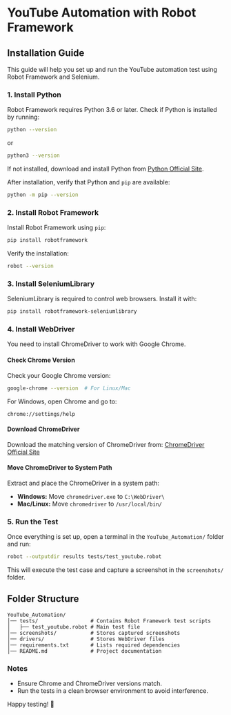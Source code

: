 # YouTube Automation with Robot Framework

## Installation Guide

This guide will help you set up and run the YouTube automation test using Robot Framework and Selenium.

### 1. Install Python

Robot Framework requires Python 3.6 or later. Check if Python is installed by running:

```bash
python --version
```

or

```bash
python3 --version
```

If not installed, download and install Python from [Python Official Site](https://www.python.org/downloads/).

After installation, verify that Python and `pip` are available:

```bash
python -m pip --version
```

### 2. Install Robot Framework

Install Robot Framework using `pip`:

```bash
pip install robotframework
```

Verify the installation:

```bash
robot --version
```

### 3. Install SeleniumLibrary

SeleniumLibrary is required to control web browsers. Install it with:

```bash
pip install robotframework-seleniumlibrary
```

### 4. Install WebDriver

You need to install ChromeDriver to work with Google Chrome.

#### Check Chrome Version

Check your Google Chrome version:

```bash
google-chrome --version  # For Linux/Mac
```

For Windows, open Chrome and go to:

```
chrome://settings/help
```

#### Download ChromeDriver

Download the matching version of ChromeDriver from: [ChromeDriver Official Site](https://sites.google.com/chromium.org/driver/)

#### Move ChromeDriver to System Path

Extract and place the ChromeDriver in a system path:

- **Windows:** Move `chromedriver.exe` to `C:\WebDriver\`
- **Mac/Linux:** Move `chromedriver` to `/usr/local/bin/`

### 5. Run the Test

Once everything is set up, open a terminal in the `YouTube_Automation/` folder and run:

```bash
robot --outputdir results tests/test_youtube.robot
```

This will execute the test case and capture a screenshot in the `screenshots/` folder.

## Folder Structure

```
YouTube_Automation/
│── tests/                 # Contains Robot Framework test scripts
│   ├── test_youtube.robot # Main test file
│── screenshots/           # Stores captured screenshots
│── drivers/               # Stores WebDriver files
│── requirements.txt       # Lists required dependencies
│── README.md              # Project documentation
```

### Notes

- Ensure Chrome and ChromeDriver versions match.
- Run the tests in a clean browser environment to avoid interference.

Happy testing! 🚀

